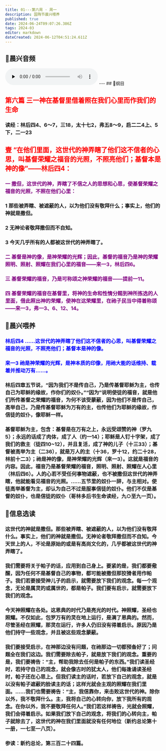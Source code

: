 ```yaml
---
title: 01---第六周 · 周一
description: 国殇节晨兴喂养
published: true
date: 2024-06-24T09:07:26.386Z
tags: 2024-03
editor: markdown
dateCreated: 2024-06-12T04:51:24.611Z
---
```


## 🎵晨兴音频
<audio id="audio" controls="" preload="none">
      <source id="mp3" src="/2024-03/week6/week6day1.mp3">
</audio>
---
## 📖纲目

## <font color=red>第六篇    三一神在基督里借着照在我们心里而作我们的生命</font>

### 读经：林后四4、6～7，三18，太十七2，弗五8～9，启二二4上、5下，二一23

## <font color=red>壹    “在他们里面，这世代的神弄瞎了他们这不信者的心思，叫基督荣耀之福音的光照，不照亮他们；基督本是神的像”——林后四4：</font>

### <font color=purple>一    撒但，这世代的神，弄瞎了不信之人的思想和心思，使基督荣耀之福音的光照，不照在他们心里：</font>

### 1    那些被弄瞎、被遮蔽的人，以为他们没有敬拜什么；事实上，他们的神就是撒但。

### 2    无神论者敬拜撒但而不自知。

### 3    今天几乎所有的人都被这世代的神弄瞎了。

### <font color=purple>二    基督是神的像，是神荣耀的光辉；因此，基督的福音乃是神的荣耀照明、照射、照耀在我们心里的福音——来一3，林后四6。</font>

### <font color=purple>三    基督荣耀的福音，乃是可称颂之神荣耀的福音——提前一11。</font>

### <font color=purple>四    基督荣耀的福音在基督里，将神的生命和性情分赐到神所拣选的人里面，借此照出神的荣耀，使神在这荣耀里，在祂子民当中得着称颂——来一3，弗一3、6、12、14。</font>

## 📖晨兴喂养

### <font color=blue>林后四4    ……这世代的神弄瞎了他们这不信者的心思，叫基督荣耀之福音的光照，不照亮他们；基督本是神的像。</font>

### <font color=blue>来一3    祂是神荣耀的光辉，是神本质的印像，用祂大能的话维持、载着并推动万有……。</font>

### 林后四章五节说，“因为我们不是传自己，乃是传基督耶稣为主，也传自己为耶稣的缘故，作你们的奴仆。”“因为”说明使徒的福音，就是他们所传基督之荣耀的福音，为何不该受蒙蔽，因为他们不是传自己，高举自己，乃是传基督耶稣为万有的主，也传他们为耶稣的缘故，作信徒的奴仆，像耶稣一样。

### 基督耶稣为主，包含：基督是在万有之上，永远受颂赞的神（罗九5）；永远的话成了肉体，成了人（约一14）；耶稣是人钉十字架，成了我们的救主（徒四10~12），并且复活，成了神的儿子（十三33）；基督被高举为主（二36），就是万人的主（十36，罗十12，约二十28，林前十二3）；祂是神的像，是神荣耀的光辉（来一3）。这就是福音的内容。因此，福音乃是基督荣耀的福音，照明、照射、照耀在人心里（林后四6）。人的心若不受任何事物遮蔽，也不被撒但这世代的神弄瞎，他就能看见福音的光照。……五节里的奴仆一辞，与主相对。使徒高举基督为主，却认为自己不过是服事信徒的奴仆。他们不仅是基督的奴仆，也是信徒的奴仆（哥林多后书生命读经，九○至九一页）。

## 📖信息选读

### 这世代的神就是撒但。那些被弄瞎、被遮蔽的人，以为他们没有敬拜什么。事实上，他们的神就是撒但。无神论者敬拜撒但而不自知。今天世上的人，不论是原始的或是有高尚文化的，几乎都被这世代的神弄瞎了。

### 我们需要将关于帕子的话，应用到自己身上。要紧的是，我们都要儆醒，因为任何不是基督自己的事物，都可能被撒但那狡猾者用作帕子。我们若要接受神儿子的启示，就需要放下我们的观念。每一个观念，无论是属灵的或属世的，都是帕子。我们要有启示，就需要放下我们的观念。

### 今天神照耀在各处。这恩典的时代乃是亮光的时代。神照耀，圣经也照耀。不仅如此，包罗万有的灵在地上运行，是满了恩典的。然而，尽管圣经在照耀，那灵在运行，许多人仍旧没有得着启示。原因乃是他们持守一些观念，并且被这些观念蒙蔽。

### 我们要接受启示，在神那边没有问题，在祂那边一切都预备好了；问题全在我们这边。我们需要除去帕子，就是放下我们的观念。重要的是，我们要祷告：“主，帮助我除去任何是帕子的东西。”我们读圣经时，若持守自己的观念，就会像古时的犹太人，他们每逢诵读圣经时，帕子还在心思上。但我们读主的话时，若放下自己的观念，就是以没有帕子遮蔽的脸读主的话；这样光就会主观的照耀在我们里面。……我们也需要祷告：“主，我信靠你，来击败这世代的神。除你以外，我不敬拜什么。主，我将自己的心转向你，放下我所有的观念。在你以外，我不要敬拜任何人。”我们若这样祷告，光就会照耀，我们会得着启示。如果我们放下自己的观念，将我们的心转向主，帕子就除去了，这世代的神在我们里面就没有任何地位（新约总论第十一册，一七至一八页）。

### 参读：新约总论，第三百二十四篇。
<!-- Google tag (gtag.js) -->
<script async src="https://www.googletagmanager.com/gtag/js?id=G-1P8709Z16T"></script>
<script>
  window.dataLayer = window.dataLayer || [];
  function gtag(){dataLayer.push(arguments);}
  gtag('js', new Date());

  gtag('config', 'G-1P8709Z16T');
</script>